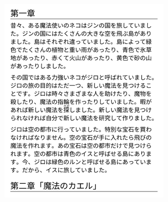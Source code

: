 <picture>
  <source media="(prefers-color-scheme: dark)" srcset="https://raw.githubusercontent.com/xayon40-12/japanese_stories/refs/heads/assets/cat_wizard-dark.svg">
  <img src="https://raw.githubusercontent.com/xayon40-12/japanese_stories/refs/heads/assets/cat_wizard.svg">
</picture>
